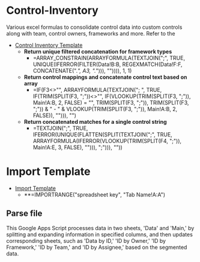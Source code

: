 # Control-Inventory
Various excel formulas to consolidate control data into custom controls along with team, control owners, frameworks and more. Refer to the 
- [Control Inventory Template](https://docs.google.com/spreadsheets/d/1kEB0t3QLhopN4Q5PdrbuDz3_0N6DURJE9FfT6C6eA0Q/edit?usp=sharing)
  - **Return unique filtered concatenation for framework types**
    - =ARRAY_CONSTRAIN(ARRAYFORMULA(TEXTJOIN(";", TRUE, UNIQUE(IFERROR(FILTER(Data!B:B, REGEXMATCH(Data!F:F, CONCATENATE(".*", A3, ".*"))), "")))), 1, 1)
  - **Return control mappings and concatenate control text based on array**
    - =IF(F3<>"", 
  ARRAYFORMULA(TEXTJOIN("; ", TRUE, IF(TRIM(SPLIT(F3, ";"))<>"", 
    IF(VLOOKUP(TRIM(SPLIT(F3, ";")), Main!A:B, 2, FALSE) = "", 
      TRIM(SPLIT(F3, ";")), 
      TRIM(SPLIT(F3, ";")) & " - " & VLOOKUP(TRIM(SPLIT(F3, ";")), Main!A:B, 2, FALSE)), 
    ""))), 
  "")
  - **Return concatenated matches for a single control string**
    - =TEXTJOIN(";", TRUE, IFERROR(UNIQUE(FLATTEN(SPLIT(TEXTJOIN(";", TRUE, ARRAYFORMULA(IFERROR(VLOOKUP(TRIM(SPLIT(F4, ";")), Main!A:E, 3, FALSE), ""))), ";"))), ""))


# Import Template
- [Import Template](https://docs.google.com/spreadsheets/d/1kEB0t3QLhopN4Q5PdrbuDz3_0N6DURJE9FfT6C6eA0Q/edit?usp=sharing)
  - **=IMPORTRANGE("spreadsheet key", "Tab Name!A:A") 

## Parse file
This Google Apps Script processes data in two sheets, 'Data' and 'Main,' by splitting and expanding information in specified columns, and then updates corresponding sheets, such as 'Data by ID,' 'ID by Owner,' 'ID by Framework,' 'ID by Team,' and 'ID by Assignee,' based on the segmented data.





